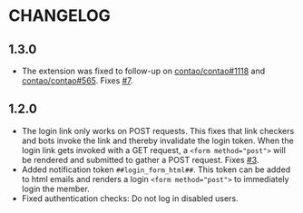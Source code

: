 # CHANGELOG

1.3.0
-----

* The extension was fixed to follow-up on [contao/contao#1118][2] and [contao/contao#565][3]. Fixes [#7][4].


1.2.0
----
* The login link only works on POST requests. This fixes that link checkers and bots invoke the link and thereby invalidate the login token. When the login link gets invoked with a GET request, a `<form method="post">` will be rendered and submitted to gather a POST request. Fixes [#3][1].
* Added notification token `##login_form_html##`. This token can be added to html emails and renders a login `<form method="post">` to immediately login the member. 
* Fixed authentication checks: Do not log in disabled users.


[1]: https://github.com/richardhj/contao-email-token-login/issues/3
[2]: https://github.com/contao/contao/pull/1118 
[3]: https://github.com/contao/contao/pull/565
[4]: https://github.com/richardhj/contao-email-token-login/issues/7
